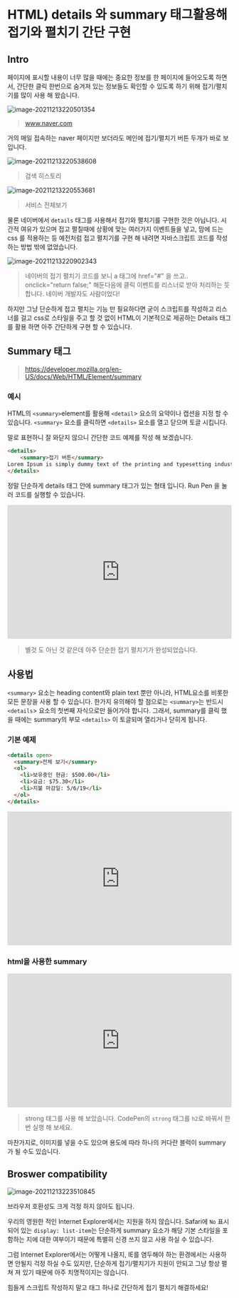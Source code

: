 # HTML) details 와 summary 태그활용해 접기와 펼치기 간단 구현

## Intro

페이지에 표시할 내용이 너무 많을 때에는 중요한 정보를 한 페이지에 들어오도록 하면서, 간단한 클릭 한번으로 숨겨져 있는 정보들도 확인할 수 있도록 하기 위해 접기/펼치기를 많이 사용 해 왔습니다.

![image-20211213220501354](https://raw.githubusercontent.com/Shane-Park/mdblog/main/frontend/html/details.assets/image-20211213220501354.png)

> www.naver.com

거의 매일 접속하는 naver 페이지만 보더라도 메인에 접기/펼치기 버튼 두개가 바로 보입니다.

![image-20211213220538608](https://raw.githubusercontent.com/Shane-Park/mdblog/main/frontend/html/details.assets/image-20211213220538608.png)

> 검색 히스토리

![image-20211213220553681](https://raw.githubusercontent.com/Shane-Park/mdblog/main/frontend/html/details.assets/image-20211213220553681.png)

> 서비스 전체보기

물론 네이버에서 `details` 태그를 사용해서 접기와 펼치기를 구현한 것은 아닙니다. 시간적 여유가 있으며 접고 펼칠때에 상황에 맞는 여러가지 이벤트들을 넣고, 맘에 드는 css 를 적용하는 등 예전처럼 접고 펼치기를 구현 해 내려면 자바스크립트 코드를 작성하는 방법 밖에 없었습니다.

![image-20211213220902343](https://raw.githubusercontent.com/Shane-Park/mdblog/main/frontend/html/details.assets/image-20211213220902343.png)

> 네이버의 접기 펼치기 코드를 보니 a 태그에 href="#" 을 쓰고.. onclick="return false;" 해둔다음에 클릭 이벤트를 리스너로 받아 처리하는 듯 합니다. 네이버 개발자도 사람이었다! 

하지만 그냥 단순하게 접고 펼치는 기능 만 필요하다면 굳이 스크립트를 작성하고 리스너를 걸고 css로 스타일을 주고 할 것 없이 HTML이 기본적으로 제공하는 Details 태그를 활용 하면 아주 간단하게 구현 할 수 있습니다.

## Summary 태그

> https://developer.mozilla.org/en-US/docs/Web/HTML/Element/summary

### 예시

HTML의 `<summary>`element를 활용해 `<detail`> 요소의 요약이나 캡션을 지정 할 수 있습니다. `<summary>` 요소를 클릭하면 `<details>` 요소를 열고 닫으며 토글 시킵니다.

말로 표현하니 잘 와닫지 않으니 간단한 코드 예제를 작성 해 보겠습니다.

```html
<details>
    <summary>접기 버튼</summary>
Lorem Ipsum is simply dummy text of the printing and typesetting industry. Lorem Ipsum has been the industry's standard dummy text ever since the 1500s, when an unknown printer took a galley of type and scrambled it to make a type specimen book. It has survived not only five centuries, but also the leap into electronic typesetting, remaining essentially unchanged. It was popularised in the 1960s with the release of Letraset sheets containing Lorem Ipsum passages, and more recently with desktop publishing software like Aldus PageMaker including versions of Lorem Ipsum.
</details>

```

정말 단순하게 details 태그 안에 summary 태그가 있는 형태 입니다. Run Pen 을 눌러 코드를 실행할 수 있습니다.

<iframe height="300" style="width: 100%;" scrolling="no" title="Untitled" src="https://codepen.io/shane-park/embed/preview/WNZoLgO?default-tab=html%2Cresult&editable=true&theme-id=dark" frameborder="no" loading="lazy" allowtransparency="true" allowfullscreen="true">
  See the Pen <a href="https://codepen.io/shane-park/pen/WNZoLgO">
  Untitled</a> by Shane Park (<a href="https://codepen.io/shane-park">@shane-park</a>)
  on <a href="https://codepen.io">CodePen</a>.
</iframe>

> 별것 도 아닌 것 같은데 아주 단순한 접기 펼치기가 완성되었습니다.

## 사용법

`<summary>` 요소는 heading content와 plain text 뿐만 아니라, HTML요소를 비롯한 모든 문장을 사용 할 수 있습니다. 한가지 유의해야 할 점으로는 `<summary>`는 반드시 `<details`> 요소의 첫번째 자식으로만 들어가야 합니다. 그래서, summary를 클릭 했을 때에는 summary의 부모 `<details>` 이 토글되며 열리거나 닫히게 됩니다.

### 기본 예제

```html
<details open>
  <summary>전체 보기</summary>
  <ol>
    <li>보유중인 현금: $500.00</li>
    <li>요금: $75.30</li>
    <li>지불 마감일: 5/6/19</li>
  </ol>
</details>
```

<iframe height="300" style="width: 100%;" scrolling="no" title="details2" src="https://codepen.io/shane-park/embed/preview/vYeyvoL?default-tab=html%2Cresult&editable=true&theme-id=dark" frameborder="no" loading="lazy" allowtransparency="true" allowfullscreen="true">
  See the Pen <a href="https://codepen.io/shane-park/pen/vYeyvoL">
  details2</a> by Shane Park (<a href="https://codepen.io/shane-park">@shane-park</a>)
  on <a href="https://codepen.io">CodePen</a>.
</iframe>

### html을 사용한 summary

<iframe height="300" style="width: 100%;" scrolling="no" title="details3" src="https://codepen.io/shane-park/embed/preview/PoJbVYW?default-tab=html%2Cresult&editable=true&theme-id=dark" frameborder="no" loading="lazy" allowtransparency="true" allowfullscreen="true">
  See the Pen <a href="https://codepen.io/shane-park/pen/PoJbVYW">
  details3</a> by Shane Park (<a href="https://codepen.io/shane-park">@shane-park</a>)
  on <a href="https://codepen.io">CodePen</a>.
</iframe>

> strong 태그를 사용 해 보았습니다. CodePen의 `strong` 태그를 `h2`로 바꿔서 한번 실행 해 보세요.

마찬가지로, 이미지를 넣을 수도 있으며 용도에 따라 하나의 커다란 블럭이 summary가 될 수도 있습니다.

## Broswer compatibility

![image-20211213223510845](https://raw.githubusercontent.com/Shane-Park/mdblog/main/frontend/html/details.assets/image-20211213223510845.png)

브라우저 호환성도 크게 걱정 하지 않아도 됩니다.

우리의 영원한 적인 Internet Explorer에서는 지원을 하지 않습니다. Safari에 `No` 표시 되어 있는 `display: list-item`는 단순하게 summary 요소가 해당 기본 스타일을 포함하는 지에 대한 여부이기 때문에 특별히 신경 쓰지 않고 사용 하실 수 있습니다.

그럼 Internet Explorer에서는 어떻게 나올지, IE를 염두해야 하는 환경에서는 사용하면 안될지 걱정 하실 수도 있지만, 단순하게 접기/펼치기가 지원이 안되고 그냥 항상 펼쳐 져 있기 때문에 아주 치명적이지는 않습니다.

힘들게 스크립트 작성하지 말고 태그 하나로 간단하게 접기 펼치기 해결하세요! 

 
